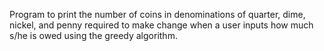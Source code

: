 Program to print the number of coins in denominations of quarter, dime, nickel, and penny required to make change when a user inputs how much s/he is owed using the greedy algorithm.
